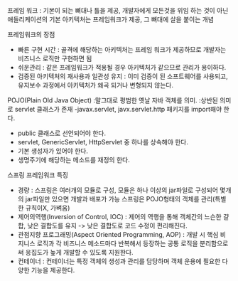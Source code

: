 프레임 워크
: 기본이 되는 뼈대나 틀을 제공, 개발자에게 모든것을 위임 하는 것이 아닌
애들리케이션의 기본 아키텍처는 프레임워크가 제공, 그 뼈대에 살을 붙이는 개념

프레임워크의 장점
- 빠른 구현 시간
: 골격에 해당하는 아키텍처는 프레임 워크가 제공하므로 개발자는 비즈니스 로직만 구현하면 됨
- 쉬운관리
: 같은 프레임워크가 적용될 경우 아키텍처가 같으므로 관리가 용이하다.
- 검증된 아키텍처의 재사용과 일관성 유지
: 이미 검증이 된 소프트웨어를 사용되고, 유지보수 과정에서 아키텍처가 왜곡 되거나 변형되지 않는다.


POJO(Plain Old Java Object)
:말그대로 평범한 옛날 자바 객체를 의미.
:상반된 의미로 servlet 클래스가 존재
-javax.servlet, javx.servlet.http 패키지를 import해야 한다.
- public 클래스로 선언되어야 한다.
- servlet, GenericServlet, HttpServlet 중 하나를 상속해야 한다.
- 기본 생성자가 있어야 한다.
- 생명주기에 해당하는 메소드를 재정의 한다.


스프링 프레임워크 특징
- 경량
: 스프링은 여러개의 모듈로 구성, 모듈은 하나 이상의 jar파일로 구성되어 몇개의 jar파일만 있으면 개발과 배포가 가능
  스프링은 POJO형태의 객체를 관리(특별한 규칙이X, 가벼움)
- 제어의역행(Inversion of Control, IOC)
: 제어의 역행을 통해 객체간의 느슨한 걀합, 낮은 결합도를 유지 -> 낮은 결합도로 코드 수정이 편리해진다.
- 관점지향 프로그래밍(Aspect Oriented Programming, AOP)
: 개발 시 핵심 비지니스 로직과 각 비즈니스 메소드마다 반복해서 등장하는 공통 로직을 분리함으로써 응집도가
  높게 개발할 수 있도록 지원한다.
- 컨테이너
: 컨테이너는 특정 객체의 생성과 관리를 담당하며 객체 운용에 필요한 다양한 기능을 제공한다.
